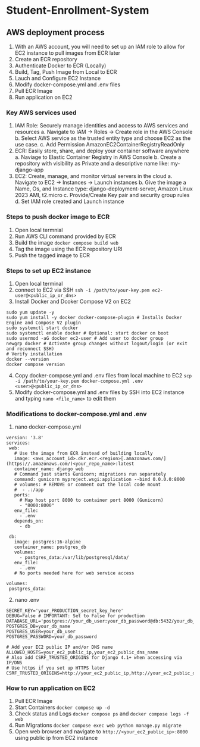 # Student-Enrollment-System

## AWS deployment process
1. With an AWS account, you will need to set up an IAM role to allow for EC2 instance to pull images from ECR later
2. Create an ECR repository
3. Authenticate Docker to ECR (Locally)
4. Build, Tag, Push Image from Local to ECR
5. Lauch and Configure EC2 Instance
6. Modify docker-compose.yml and .env files
7. Pull ECR Image
8. Run application on EC2

### Key AWS services used
1. IAM Role: Securely manage identities and access to AWS services and resources
   a. Navigate to IAM -> Roles -> Create role in the AWS Console
   b. Select AWS service as the trusted entity type and choose EC2 as the use case.
   c. Add Permission AmazonEC2ContainerRegistryReadOnly
2. ECR: Easily store, share, and deploy your container software anywhere
   a. Naviage to Elastic Container Registry in AWS Console
   b. Create a repository with visibility as Private and a descriptive name like: my-django-app
3. EC2: Create, manage, and monitor virtual servers in the cloud
   a. Navigate to EC2 -> Instances -> Launch instances
   b. Give the image a Name, Os, and Instance type: django-deployment-server, Amazon Linux 2023 AMI, t2.micro
   c. Provide/Create Key pair and security group rules
   d. Set IAM role created and Launch instance

### Steps to push docker image to ECR
1. Open local termnial
2. Run AWS CLI command provided by ECR
3. Build the image `docker compose build web`
4. Tag the image using the ECR repository URI
5. Push the tagged image to ECR

### Steps to set up EC2 instance
1. Open local terminal
2. connect to EC2 via SSH `ssh -i /path/to/your-key.pem ec2-user@<public_ip_or_dns>`
3. Install Docker and Dcoker Compose V2 on EC2 
```
sudo yum update -y
sudo yum install -y docker docker-compose-plugin # Installs Docker Engine and Compose V2 plugin
sudo systemctl start docker 
sudo systemctl enable docker # Optional: start docker on boot
sudo usermod -aG docker ec2-user # Add user to docker group
newgrp docker # Activate group changes without logout/login (or exit and reconnect SSH)
# Verify installation
docker --version
docker compose version
```
4. Copy docker-compose.yml and .env files from local machine to EC2 `scp -i /path/to/your-key.pem docker-compose.yml .env <user>@<public_ip_or_dns>` 
5. Modify docker-compose.yml and .env files by SSH into EC2 instance and typing `nano <file_name>` to edit them

### Modifications to docker-compose.yml and .env
1. nano docker-compose.yml
```
version: '3.8'
services:
 web:
   # Use the image from ECR instead of building locally
   image: <aws_account_id>.dkr.ecr.<region>[.amazonaws.com/](https://.amazonaws.com/)<your_repo_name>:latest 
   container_name: django_web
   # Command just starts Gunicorn; migrations run separately
   command: gunicorn myproject.wsgi:application --bind 0.0.0.0:8000
   # volumes: # REMOVE or comment out the local code mount
   #  - .:/app 
   ports:
     # Map host port 8000 to container port 8000 (Gunicorn)
     - "8000:8000" 
   env_file:
     - .env 
   depends_on:
     - db 

 db:
   image: postgres:16-alpine
   container_name: postgres_db
   volumes:
     - postgres_data:/var/lib/postgresql/data/ 
   env_file:
     - .env 
   # No ports needed here for web service access

volumes:
 postgres_data:
```
2. nano .env
```
SECRET_KEY='your_PRODUCTION_secret_key_here'
DEBUG=False # IMPORTANT: Set to False for production
DATABASE_URL='postgres://your_db_user:your_db_password@db:5432/your_db_name' 
POSTGRES_DB=your_db_name
POSTGRES_USER=your_db_user
POSTGRES_PASSWORD=your_db_password

# Add your EC2 public IP and/or DNS name
ALLOWED_HOSTS=your_ec2_public_ip,your_ec2_public_dns_name
# Also add CSRF_TRUSTED_ORIGINS for Django 4.1+ when accessing via IP/DNS
# Use https if you set up HTTPS later
CSRF_TRUSTED_ORIGINS=http://your_ec2_public_ip,http://your_ec2_public_dns_name
```

### How to run application on EC2
1. Pull ECR Image
2. Start Containers `docker compose up -d`
3. Check status and Logs `docker compose ps` and `docker compose logs -f web`
4. Run Migrations `docker compose exec web python manage.py migrate`
5. Open web browser and navigate to `http://<your_ec2_public_ip>:8000` using public ip from EC2 instance
